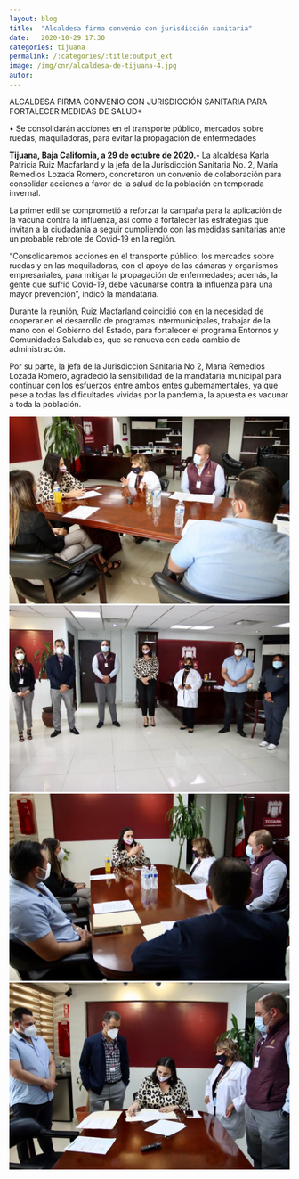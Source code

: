 ```yaml
---
layout: blog
title:  "Alcaldesa firma convenio con jurisdicción sanitaria"
date:   2020-10-29 17:30  
categories: tijuana
permalink: /:categories/:title:output_ext
image: /img/cnr/alcaldesa-de-tijuana-4.jpg
autor: 
---
```


 
ALCALDESA FIRMA CONVENIO CON JURISDICCIÓN 
SANITARIA PARA FORTALECER MEDIDAS DE SALUD*

• Se consolidarán acciones en el transporte público, mercados sobre ruedas, maquiladoras, para evitar la propagación de enfermedades

**Tijuana, Baja California, a 29 de octubre de 2020.-** La alcaldesa Karla Patricia Ruiz Macfarland y la jefa de la Jurisdicción Sanitaria No. 2, María Remedios Lozada Romero, concretaron un convenio de colaboración para consolidar acciones a favor de la salud de la población en temporada invernal. 

La primer edil se comprometió a reforzar la campaña para la aplicación de la vacuna contra la influenza, así como a fortalecer las estrategias que invitan a la ciudadanía a seguir cumpliendo con las medidas sanitarias ante un probable rebrote de Covid-19 en la región.

“Consolidaremos acciones en el transporte público, los mercados sobre ruedas y en las maquiladoras, con el apoyo de las cámaras y organismos empresariales, para mitigar la propagación de enfermedades; además, la gente que sufrió Covid-19, debe vacunarse contra la influenza para una mayor prevención”, indicó la mandataria.

Durante la reunión, Ruiz Macfarland coincidió con en la necesidad de cooperar en el desarrollo de programas intermunicipales, trabajar de la mano con el Gobierno del Estado, para fortalecer el programa Entornos y Comunidades Saludables, que se renueva con cada cambio de administración.

Por su parte, la jefa de la Jurisdicción Sanitaria No 2, María Remedios Lozada Romero, agradeció la sensibilidad de la mandataria municipal para continuar con los esfuerzos entre ambos entes gubernamentales, ya que pese a todas las dificultades vividas por la pandemia, la apuesta es vacunar a toda la población.

<div id="carouselExampleSlidesOnly" class="carousel slide" data-ride="carousel">
  <div class="carousel-inner">
    <div class="carousel-item active">
       <img class="d-block w-100" src="/img/cnr/alcaldesa-de-tijuana.jpg" loading="lazy"  alt="Alcaldesa de Tijuana">
    </div>
    <div class="carousel-item">
      <img class="d-block w-100" src="/img/cnr/alcaldesa-de-tijuana-2.jpg" loading="lazy"  alt="Ayuntamiento de Tijuana">
    </div>
     <div class="carousel-item">
      <img class="d-block w-100" src="/img/cnr/alcaldesa-de-tijuana-3.jpg" loading="lazy"  alt="Medidas de Salud">
    </div>
      <div class="carousel-item">
      <img class="d-block w-100" src="/img/cnr/alcaldesa-de-tijuana-6.jpg" loading="lazy"  alt="Convenio">
    </div>
  </div>
</div>